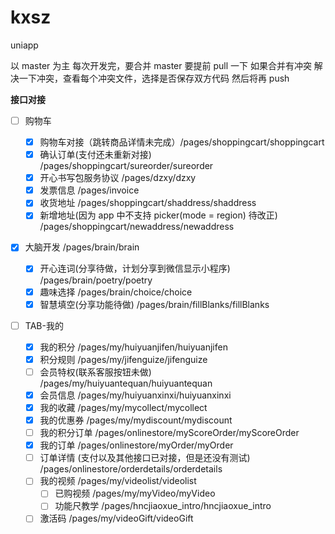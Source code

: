 # kxsz

uniapp

以 master 为主
每次开发完，要合并 master 要提前 pull 一下
如果合并有冲突
解决一下冲突，查看每个冲突文件，选择是否保存双方代码
然后将再 push

**接口对接**

- [ ] 购物车

  - [x] 购物车对接（跳转商品详情未完成）/pages/shoppingcart/shoppingcart
  - [x] 确认订单(支付还未重新对接) /pages/shoppingcart/sureorder/sureorder
  - [x] 开心书写包服务协议 /pages/dzxy/dzxy
  - [x] 发票信息 /pages/invoice
  - [x] 收货地址 /pages/shoppingcart/shaddress/shaddress
  - [x] 新增地址(因为 app 中不支持 picker(mode = region) 待改正) /pages/shoppingcart/newaddress/newaddress

- [x] 大脑开发 /pages/brain/brain

  - [x] 开心连词(分享待做，计划分享到微信显示小程序) /pages/brain/poetry/poetry
  - [x] 趣味选择 /pages/brain/choice/choice
  - [x] 智慧填空(分享功能待做) /pages/brain/fillBlanks/fillBlanks

- [ ] TAB-我的
  - [x] 我的积分 /pages/my/huiyuanjifen/huiyuanjifen
  - [x] 积分规则 /pages/my/jifenguize/jifenguize
  - [ ] 会员特权(联系客服按钮未做) /pages/my/huiyuantequan/huiyuantequan
  - [x] 会员信息 /pages/my/huiyuanxinxi/huiyuanxinxi
  - [x] 我的收藏 /pages/my/mycollect/mycollect
  - [x] 我的优惠券 /pages/my/mydiscount/mydiscount
  - [ ] 我的积分订单 /pages/onlinestore/myScoreOrder/myScoreOrder
  - [x] 我的订单 /pages/onlinestore/myOrder/myOrder
  - [ ] 订单详情 (支付以及其他接口已对接，但是还没有测试) /pages/onlinestore/orderdetails/orderdetails
  - [ ] 我的视频 /pages/my/videolist/videolist
    - [ ] 已购视频 /pages/my/myVideo/myVideo
    - [ ] 功能尺教学 /pages/hncjiaoxue_intro/hncjiaoxue_intro
  - [ ] 激活码 /pages/my/videoGift/videoGift
